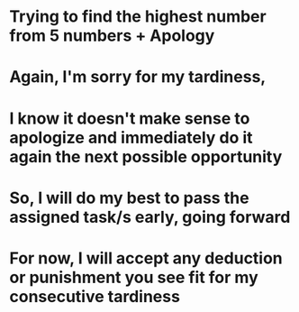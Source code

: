 # Trying to find the highest number from 5 numbers + Apology
# Again, I'm sorry for my tardiness,
# I know it doesn't make sense to apologize and immediately do it again the next possible opportunity
# So, I will do my best to pass the assigned task/s early, going forward 
# For now, I will accept any deduction or punishment you see fit for my consecutive tardiness
